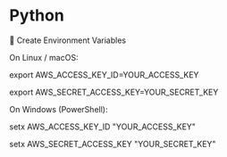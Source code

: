 # Python

🔧 Create Environment Variables

On Linux / macOS:

export AWS_ACCESS_KEY_ID=YOUR_ACCESS_KEY

export AWS_SECRET_ACCESS_KEY=YOUR_SECRET_KEY

On Windows (PowerShell):

setx AWS_ACCESS_KEY_ID "YOUR_ACCESS_KEY"

setx AWS_SECRET_ACCESS_KEY "YOUR_SECRET_KEY"

